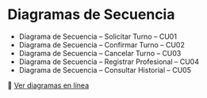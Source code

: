 # Diagramas de Secuencia

- Diagrama de Secuencia – Solicitar Turno – CU01
- Diagrama de Secuencia – Confirmar Turno – CU02
- Diagrama de Secuencia – Cancelar Turno – CU03
- Diagrama de Secuencia – Registrar Profesional – CU04
- Diagrama de Secuencia – Consultar Historial – CU05

🔗 [Ver diagramas en línea](https://www.umletino.com/)
